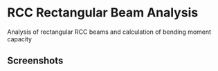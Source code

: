 # RCC Rectangular Beam Analysis
Analysis of rectangular RCC beams and calculation of bending moment capacity

## Screenshots
